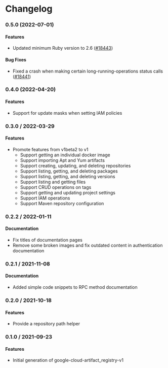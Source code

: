 # Changelog

### 0.5.0 (2022-07-01)

#### Features

* Updated minimum Ruby version to 2.6 ([#18443](https://github.com/googleapis/google-cloud-ruby/issues/18443)) 
#### Bug Fixes

* Fixed a crash when making certain long-running-operations status calls ([#18441](https://github.com/googleapis/google-cloud-ruby/issues/18441)) 

### 0.4.0 (2022-04-20)

#### Features

* Support for update masks when setting IAM policies

### 0.3.0 / 2022-03-29

#### Features

* Promote features from v1beta2 to v1
  * Support getting an individual docker image
  * Support importing Apt and Yum artifacts
  * Support creating, updating, and deleting repositories
  * Support listing, getting, and deleting packages
  * Support listing, getting, and deleting versions
  * Support listing and getting files
  * Support CRUD operations on tags
  * Support getting and updating project settings
  * Support IAM operations
  * Support Maven repository configuration

### 0.2.2 / 2022-01-11

#### Documentation

* Fix titles of documentation pages
* Remove some broken images and fix outdated content in authentication documentation

### 0.2.1 / 2021-11-08

#### Documentation

* Added simple code snippets to RPC method documentation

### 0.2.0 / 2021-10-18

#### Features

* Provide a repository path helper

### 0.1.0 / 2021-09-23

#### Features

* Initial generation of google-cloud-artifact_registry-v1
